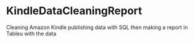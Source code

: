 # KindleDataCleaningReport
Cleaning Amazon Kindle publishing data with SQL then making a report in Tableu with the data
